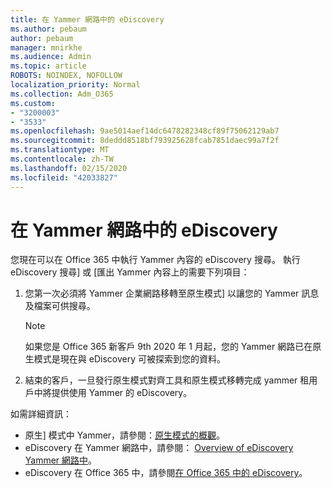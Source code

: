 ```yaml
---
title: 在 Yammer 網路中的 eDiscovery
ms.author: pebaum
author: pebaum
manager: mnirkhe
ms.audience: Admin
ms.topic: article
ROBOTS: NOINDEX, NOFOLLOW
localization_priority: Normal
ms.collection: Adm_O365
ms.custom:
- "3200003"
- "3533"
ms.openlocfilehash: 9ae5014aef14dc6478282348cf89f75062129ab7
ms.sourcegitcommit: 8deddd8518bf793925628fcab7851daec99a7f2f
ms.translationtype: MT
ms.contentlocale: zh-TW
ms.lasthandoff: 02/15/2020
ms.locfileid: "42033827"
---
```

# <a name="ediscovery-in-yammer-networks"></a>在 Yammer 網路中的 eDiscovery

您現在可以在 Office 365 中執行 Yammer 內容的 eDiscovery 搜尋。  執行 eDiscovery 搜尋] 或 [匯出 Yammer 內容上的需要下列項目：

1. 您第一次必須將 Yammer 企業網路移轉至原生模式] 以讓您的 Yammer 訊息及檔案可供搜尋。

   > [!NOTE] 
   >如果您是 Office 365 新客戶 9th 2020 年 1 月起，您的 Yammer 網路已在原生模式是現在與 eDiscovery 可被探索到您的資料。

2. 結束的客戶，一旦發行原生模式對齊工具和原生模式移轉完成 yammer 租用戶中將提供使用 Yammer 的 eDiscovery。

如需詳細資訊：

- 原生] 模式中 Yammer，請參閱：[原生模式的概觀](https://docs.microsoft.com/yammer/configure-your-yammer-network/overview-native-mode)。
- eDiscovery 在 Yammer 網路中，請參閱： [Overview of eDiscovery Yammer 網路中](https://docs.microsoft.com/en-us/yammer/manage-security-and-compliance/overview-of-ediscovery)。
- eDiscovery 在 Office 365 中，請參閱[在 Office 365 中的 eDiscovery](https://docs.microsoft.com/en-us/microsoft-365/compliance/ediscovery)。
